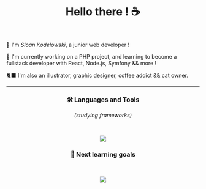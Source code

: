 <h1 align="center">Hello there ! ☕</h1>

<br />

👾 I'm _Sloan Kodelowski_, a junior web developer !

🚀 I'm currently working on a PHP project, and learning to become a fullstack developer with React, Node.js, Symfony && more !

🐈‍⬛ I'm also an illustrator, graphic designer, coffee addict && cat owner.

<hr />


<h3 align="center">🛠️ Languages and Tools</h3>
<p align="center"><i>(studying frameworks)</i></p>
<br />
<p align="center">
  <a href="https://skillicons.dev">
    <img src="https://skillicons.dev/icons?i=html,css,js,php,jquery,bootstrap,sass,react,redux,nodejs,express,mysql,mongodb,pug,git,github,figma,md,xd,ai,ps&perline=7" />
  </a>
</p>

<h3 align="center">🚀 Next learning goals</h3>
<br />
<p align="center">
  <a href="https://skillicons.dev">
    <img src="https://skillicons.dev/icons?i=symfony,docker,kubernetes,jenkins,heroku,aws,py" />
  </a>
</p>
